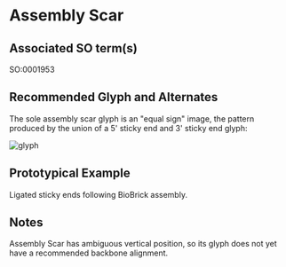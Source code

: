 # Assembly Scar

## Associated SO term(s)
SO:0001953

## Recommended Glyph and Alternates
The sole assembly scar glyph is an "equal sign" image, the pattern produced by the union of a 5' sticky end and 3' sticky end glyph:

![glyph](assembly-scar.png)

## Prototypical Example

Ligated sticky ends following BioBrick assembly.

## Notes
Assembly Scar has ambiguous vertical position, so its glyph does not yet have a recommended backbone alignment.

